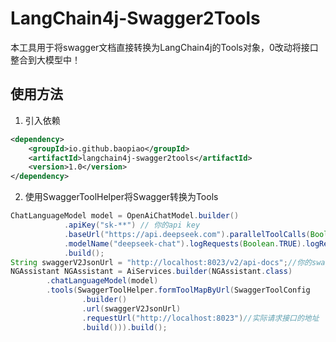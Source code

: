 # LangChain4j-Swagger2Tools

本工具用于将swagger文档直接转换为LangChain4j的Tools对象，0改动将接口整合到大模型中！

## 使用方法
1. 引入依赖
```xml
<dependency>
    <groupId>io.github.baopiao</groupId>
    <artifactId>langchain4j-swagger2tools</artifactId>
    <version>1.0</version>
</dependency>
```
2. 使用SwaggerToolHelper将Swagger转换为Tools
```java
ChatLanguageModel model = OpenAiChatModel.builder()
            .apiKey("sk-**") // 你的api key
            .baseUrl("https://api.deepseek.com").parallelToolCalls(Boolean.FALSE)
            .modelName("deepseek-chat").logRequests(Boolean.TRUE).logResponses(Boolean.TRUE)
            .build();
String swaggerV2JsonUrl = "http://localhost:8023/v2/api-docs";//你的swagger文档地址
NGAssistant NGAssistant = AiServices.builder(NGAssistant.class)
        .chatLanguageModel(model)
        .tools(SwaggerToolHelper.formToolMapByUrl(SwaggerToolConfig
                .builder()
                .url(swaggerV2JsonUrl)
                .requestUrl("http://localhost:8023")//实际请求接口的地址
                .build())).build();
```

